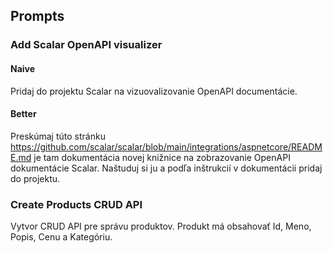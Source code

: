 ## Prompts

### Add Scalar OpenAPI visualizer

#### Naive

Pridaj do projektu Scalar na vizuovalizovanie OpenAPI documentácie.

#### Better

Preskúmaj túto stránku https://github.com/scalar/scalar/blob/main/integrations/aspnetcore/README.md je tam dokumentácia novej knižnice na zobrazovanie OpenAPI dokumentácie Scalar. Naštuduj si ju a podľa inštrukcií v dokumentácii pridaj do projektu.

### Create Products CRUD API

Vytvor CRUD API pre správu produktov. Produkt má obsahovať Id, Meno, Popis, Cenu a Kategóriu.
